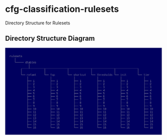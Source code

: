 # cfg-classification-rulesets
Directory Structure for Rulesets

## Directory Structure Diagram

![Directory Structure Diagram](hierarchy.png "Directory Structure Diagram")
